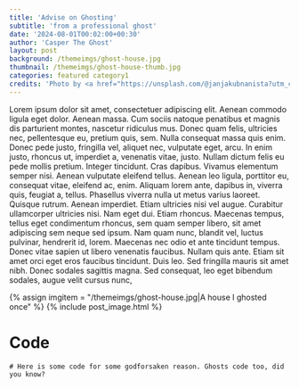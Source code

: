 ```yaml
---
title: 'Advise on Ghosting'
subtitle: 'from a professional ghost'
date: '2024-08-01T00:02:00+00:30'
author: 'Casper The Ghost'
layout: post
background: /themeimgs/ghost-house.jpg
thumbnail: /themeimgs/ghost-house-thumb.jpg
categories: featured category1 
credits: 'Photo by <a href="https://unsplash.com/@janjakubnanista?utm_content=creditCopyText&utm_medium=referral&utm_source=unsplash">Ján Jakub Naništa</a> on <a href="https://unsplash.com/photos/person-walking-towards-house-z9hvkSDWMIM?utm_content=creditCopyText&utm_medium=referral&utm_source=unsplash">Unsplash</a>'
---
```


Lorem ipsum dolor sit amet, consectetuer adipiscing elit. Aenean commodo ligula eget dolor. Aenean massa. Cum sociis natoque penatibus et magnis dis parturient montes, nascetur ridiculus mus. Donec quam felis, ultricies nec, pellentesque eu, pretium quis, sem. Nulla consequat massa quis enim. Donec pede justo, fringilla vel, aliquet nec, vulputate eget, arcu. In enim justo, rhoncus ut, imperdiet a, venenatis vitae, justo. Nullam dictum felis eu pede mollis pretium. Integer tincidunt. Cras dapibus. Vivamus elementum semper nisi. Aenean vulputate eleifend tellus. Aenean leo ligula, porttitor eu, consequat vitae, eleifend ac, enim. Aliquam lorem ante, dapibus in, viverra quis, feugiat a, tellus. Phasellus viverra nulla ut metus varius laoreet. Quisque rutrum. Aenean imperdiet. Etiam ultricies nisi vel augue. Curabitur ullamcorper ultricies nisi. Nam eget dui. Etiam rhoncus. Maecenas tempus, tellus eget condimentum rhoncus, sem quam semper libero, sit amet adipiscing sem neque sed ipsum. Nam quam nunc, blandit vel, luctus pulvinar, hendrerit id, lorem. Maecenas nec odio et ante tincidunt tempus. Donec vitae sapien ut libero venenatis faucibus. Nullam quis ante. Etiam sit amet orci eget eros faucibus tincidunt. Duis leo. Sed fringilla mauris sit amet nibh. Donec sodales sagittis magna. Sed consequat, leo eget bibendum sodales, augue velit cursus nunc,


{% assign imgitem = "/themeimgs/ghost-house.jpg|A house I ghosted once" %}
{% include post_image.html %}

# Code

```
# Here is some code for some godforsaken reason. Ghosts code too, did you know?
```
